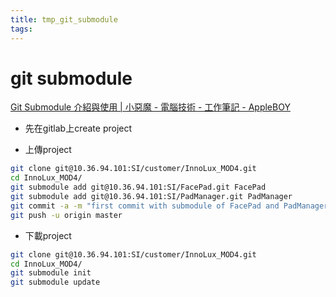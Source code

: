 ```yaml
---
title: tmp_git_submodule
tags:
---
```

git submodule
===

[Git Submodule 介紹與使用 \| 小惡魔 - 電腦技術 - 工作筆記 - AppleBOY](https://blog.wu-boy.com/2011/09/introduction-to-git-submodule/)  

* 先在gitlab上create project  

* 上傳project  
```sh
git clone git@10.36.94.101:SI/customer/InnoLux_MOD4.git
cd InnoLux_MOD4/
git submodule add git@10.36.94.101:SI/FacePad.git FacePad
git submodule add git@10.36.94.101:SI/PadManager.git PadManager
git commit -a -m "first commit with submodule of FacePad and PadManager"
git push -u origin master
```

* 下載project
```sh
git clone git@10.36.94.101:SI/customer/InnoLux_MOD4.git
cd InnoLux_MOD4/
git submodule init
git submodule update
```
